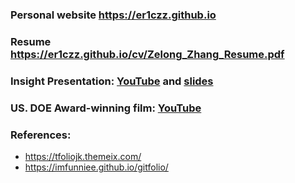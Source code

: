 ### Personal website **https://er1czz.github.io** 
### Resume https://er1czz.github.io/cv/Zelong_Zhang_Resume.pdf
### Insight Presentation: [YouTube](https://youtu.be/dEOtCvfDBio) and [slides](https://er1czz.github.io/cv/Eric_Zhang_insight_demo.pdf)
### US. DOE Award-winning film: [YouTube](https://youtu.be/Hj_nBQFj4o0)

### References:   
- https://tfoliojk.themeix.com/  
- https://imfunniee.github.io/gitfolio/  

